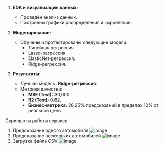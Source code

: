 1. **EDA и визуализация данных:**
   - Проведён анализ данных.
   - Построены графики распределения и корреляции.

2. **Моделирование:**
   - Обучены и протестированы следующие модели:
     - Линейная регрессия.
     - Lasso-регрессия.
     - ElasticNet-регрессия.
     - Ridge-регрессия.

3. **Результаты:**
   - Лучшая модель: **Ridge-регрессия**.
   - Метрики качества:
     - **MSE (Test):** 30,000.
     - **R2 (Test):** 0.82.
     - **Бизнес-метрика:** 28.25% предсказаний в пределах 10% от реальной цены.


Скриншоты работы сервиса:
1. Предсказание одного автомобиля
![image](https://github.com/user-attachments/assets/2f916c2b-ea37-4096-947c-1c2a1d07c37f)
2. Предсказание нескольких автомобилей
![image](https://github.com/user-attachments/assets/2c39f5b2-78fd-4a5c-99d8-4916b55ef5b8)
3. Загрузка файла CSV
![image](https://github.com/user-attachments/assets/a5af0364-f5a4-4182-890f-b0878b8a77a6)


